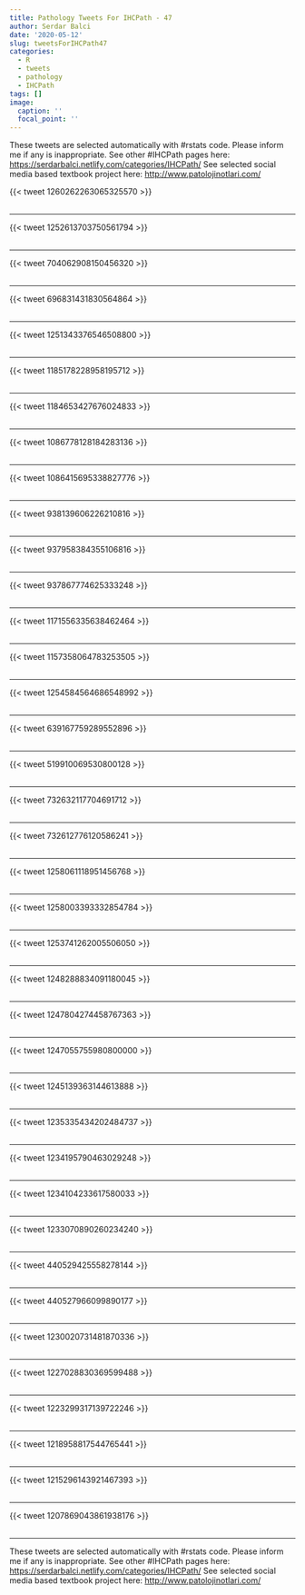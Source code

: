 ```yaml
---
title: Pathology Tweets For IHCPath - 47
author: Serdar Balci
date: '2020-05-12'
slug: tweetsForIHCPath47
categories:
  - R
  - tweets
  - pathology
  - IHCPath
tags: []
image:
  caption: ''
  focal_point: ''
---
```



These tweets are selected automatically with #rstats code. Please inform me if any is inappropriate.
See other #IHCPath pages here: https://serdarbalci.netlify.com/categories/IHCPath/ 
See selected social media based textbook project here: http://www.patolojinotlari.com/

{{< tweet 1260262263065325570 >}}
<br>
<br>
<hr>
{{< tweet 1252613703750561794 >}}
<br>
<br>
<hr>
{{< tweet 704062908150456320 >}}
<br>
<br>
<hr>
{{< tweet 696831431830564864 >}}
<br>
<br>
<hr>
{{< tweet 1251343376546508800 >}}
<br>
<br>
<hr>
{{< tweet 1185178228958195712 >}}
<br>
<br>
<hr>
{{< tweet 1184653427676024833 >}}
<br>
<br>
<hr>
{{< tweet 1086778128184283136 >}}
<br>
<br>
<hr>
{{< tweet 1086415695338827776 >}}
<br>
<br>
<hr>
{{< tweet 938139606226210816 >}}
<br>
<br>
<hr>
{{< tweet 937958384355106816 >}}
<br>
<br>
<hr>
{{< tweet 937867774625333248 >}}
<br>
<br>
<hr>
{{< tweet 1171556335638462464 >}}
<br>
<br>
<hr>
{{< tweet 1157358064783253505 >}}
<br>
<br>
<hr>
{{< tweet 1254584564686548992 >}}
<br>
<br>
<hr>
{{< tweet 639167759289552896 >}}
<br>
<br>
<hr>
{{< tweet 519910069530800128 >}}
<br>
<br>
<hr>
{{< tweet 732632117704691712 >}}
<br>
<br>
<hr>
{{< tweet 732612776120586241 >}}
<br>
<br>
<hr>
{{< tweet 1258061118951456768 >}}
<br>
<br>
<hr>
{{< tweet 1258003393332854784 >}}
<br>
<br>
<hr>
{{< tweet 1253741262005506050 >}}
<br>
<br>
<hr>
{{< tweet 1248288834091180045 >}}
<br>
<br>
<hr>
{{< tweet 1247804274458767363 >}}
<br>
<br>
<hr>
{{< tweet 1247055755980800000 >}}
<br>
<br>
<hr>
{{< tweet 1245139363144613888 >}}
<br>
<br>
<hr>
{{< tweet 1235335434202484737 >}}
<br>
<br>
<hr>
{{< tweet 1234195790463029248 >}}
<br>
<br>
<hr>
{{< tweet 1234104233617580033 >}}
<br>
<br>
<hr>
{{< tweet 1233070890260234240 >}}
<br>
<br>
<hr>
{{< tweet 440529425558278144 >}}
<br>
<br>
<hr>
{{< tweet 440527966099890177 >}}
<br>
<br>
<hr>
{{< tweet 1230020731481870336 >}}
<br>
<br>
<hr>
{{< tweet 1227028830369599488 >}}
<br>
<br>
<hr>
{{< tweet 1223299317139722246 >}}
<br>
<br>
<hr>
{{< tweet 1218958817544765441 >}}
<br>
<br>
<hr>
{{< tweet 1215296143921467393 >}}
<br>
<br>
<hr>
{{< tweet 1207869043861938176 >}}
<br>
<br>
<hr>


These tweets are selected automatically with #rstats code. Please inform me if any is inappropriate.
See other #IHCPath pages here: https://serdarbalci.netlify.com/categories/IHCPath/ 
See selected social media based textbook project here: http://www.patolojinotlari.com/
